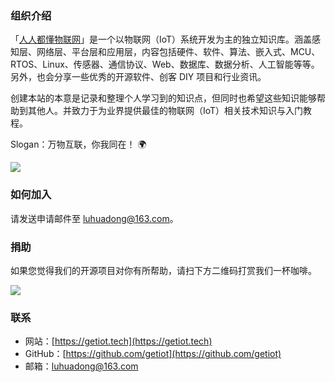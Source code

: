 ### 组织介绍

「[人人都懂物联网](https://getiot.tech)」是一个以物联网（IoT）系统开发为主的独立知识库。涵盖感知层、网络层、平台层和应用层，内容包括硬件、软件、算法、嵌入式、MCU、RTOS、Linux、传感器、通信协议、Web、数据库、数据分析、人工智能等等。另外，也会分享一些优秀的开源软件、创客 DIY 项目和行业资讯。

创建本站的本意是记录和整理个人学习到的知识点，但同时也希望这些知识能够帮助到其他人。并致力于为业界提供最佳的物联网（IoT）相关技术知识与入门教程。

Slogan：万物互联，你我同在！ 🌍

![](https://static.getiot.tech/message-from-the-webmaster.png)

### 如何加入

请发送申请邮件至 <luhuadong@163.com>。

### 捐助

如果您觉得我们的开源项目对你有所帮助，请扫下方二维码打赏我们一杯咖啡。

![](https://static.getiot.tech/sponsor-qrcode.webp)

### 联系

- 网站：[https://getiot.tech](https://getiot.tech)
- GitHub：[https://github.com/getiot](https://github.com/getiot)
- 邮箱：<luhuadong@163.com>
